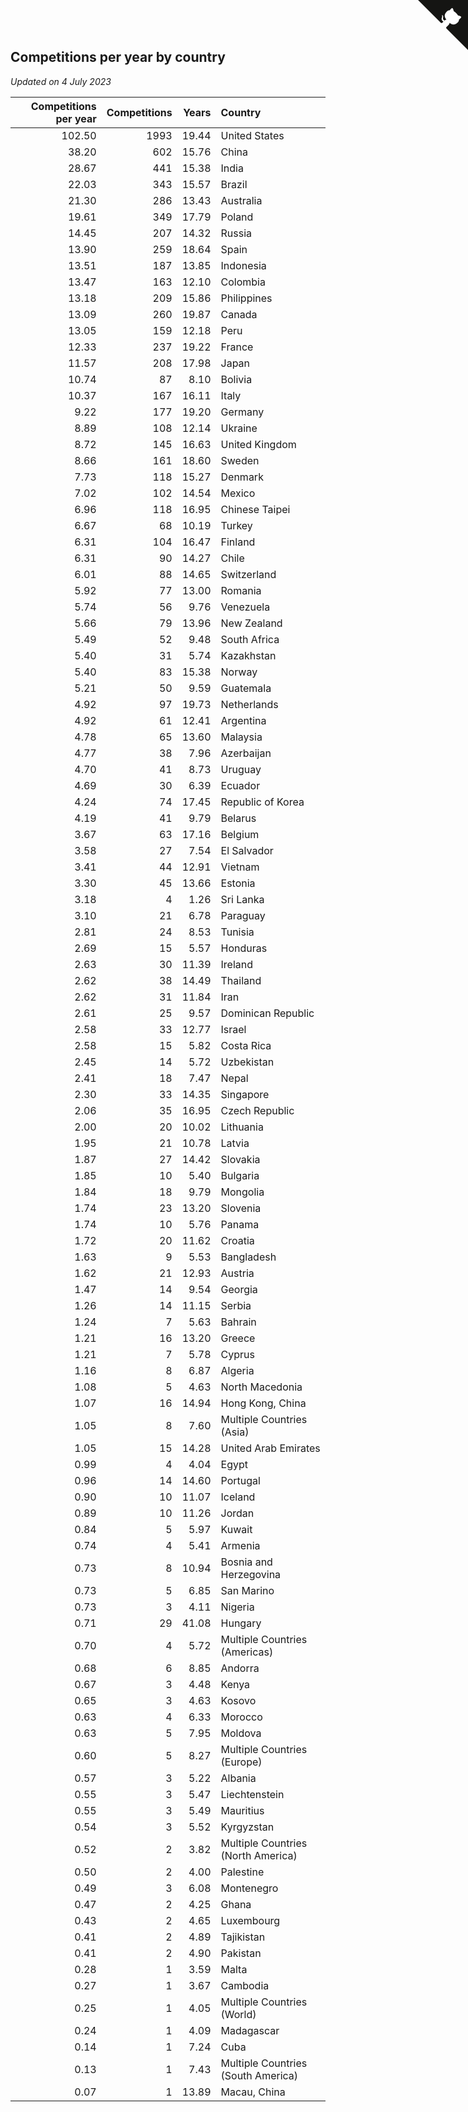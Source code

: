 ## Competitions per year by country

*Updated on  4 July 2023*

| Competitions per year | Competitions | Years | Country |
| ---: | ---: | ---: | :--- |
| 102.50 | 1993 | 19.44 | United States |
| 38.20 | 602 | 15.76 | China |
| 28.67 | 441 | 15.38 | India |
| 22.03 | 343 | 15.57 | Brazil |
| 21.30 | 286 | 13.43 | Australia |
| 19.61 | 349 | 17.79 | Poland |
| 14.45 | 207 | 14.32 | Russia |
| 13.90 | 259 | 18.64 | Spain |
| 13.51 | 187 | 13.85 | Indonesia |
| 13.47 | 163 | 12.10 | Colombia |
| 13.18 | 209 | 15.86 | Philippines |
| 13.09 | 260 | 19.87 | Canada |
| 13.05 | 159 | 12.18 | Peru |
| 12.33 | 237 | 19.22 | France |
| 11.57 | 208 | 17.98 | Japan |
| 10.74 | 87 | 8.10 | Bolivia |
| 10.37 | 167 | 16.11 | Italy |
| 9.22 | 177 | 19.20 | Germany |
| 8.89 | 108 | 12.14 | Ukraine |
| 8.72 | 145 | 16.63 | United Kingdom |
| 8.66 | 161 | 18.60 | Sweden |
| 7.73 | 118 | 15.27 | Denmark |
| 7.02 | 102 | 14.54 | Mexico |
| 6.96 | 118 | 16.95 | Chinese Taipei |
| 6.67 | 68 | 10.19 | Turkey |
| 6.31 | 104 | 16.47 | Finland |
| 6.31 | 90 | 14.27 | Chile |
| 6.01 | 88 | 14.65 | Switzerland |
| 5.92 | 77 | 13.00 | Romania |
| 5.74 | 56 | 9.76 | Venezuela |
| 5.66 | 79 | 13.96 | New Zealand |
| 5.49 | 52 | 9.48 | South Africa |
| 5.40 | 31 | 5.74 | Kazakhstan |
| 5.40 | 83 | 15.38 | Norway |
| 5.21 | 50 | 9.59 | Guatemala |
| 4.92 | 97 | 19.73 | Netherlands |
| 4.92 | 61 | 12.41 | Argentina |
| 4.78 | 65 | 13.60 | Malaysia |
| 4.77 | 38 | 7.96 | Azerbaijan |
| 4.70 | 41 | 8.73 | Uruguay |
| 4.69 | 30 | 6.39 | Ecuador |
| 4.24 | 74 | 17.45 | Republic of Korea |
| 4.19 | 41 | 9.79 | Belarus |
| 3.67 | 63 | 17.16 | Belgium |
| 3.58 | 27 | 7.54 | El Salvador |
| 3.41 | 44 | 12.91 | Vietnam |
| 3.30 | 45 | 13.66 | Estonia |
| 3.18 | 4 | 1.26 | Sri Lanka |
| 3.10 | 21 | 6.78 | Paraguay |
| 2.81 | 24 | 8.53 | Tunisia |
| 2.69 | 15 | 5.57 | Honduras |
| 2.63 | 30 | 11.39 | Ireland |
| 2.62 | 38 | 14.49 | Thailand |
| 2.62 | 31 | 11.84 | Iran |
| 2.61 | 25 | 9.57 | Dominican Republic |
| 2.58 | 33 | 12.77 | Israel |
| 2.58 | 15 | 5.82 | Costa Rica |
| 2.45 | 14 | 5.72 | Uzbekistan |
| 2.41 | 18 | 7.47 | Nepal |
| 2.30 | 33 | 14.35 | Singapore |
| 2.06 | 35 | 16.95 | Czech Republic |
| 2.00 | 20 | 10.02 | Lithuania |
| 1.95 | 21 | 10.78 | Latvia |
| 1.87 | 27 | 14.42 | Slovakia |
| 1.85 | 10 | 5.40 | Bulgaria |
| 1.84 | 18 | 9.79 | Mongolia |
| 1.74 | 23 | 13.20 | Slovenia |
| 1.74 | 10 | 5.76 | Panama |
| 1.72 | 20 | 11.62 | Croatia |
| 1.63 | 9 | 5.53 | Bangladesh |
| 1.62 | 21 | 12.93 | Austria |
| 1.47 | 14 | 9.54 | Georgia |
| 1.26 | 14 | 11.15 | Serbia |
| 1.24 | 7 | 5.63 | Bahrain |
| 1.21 | 16 | 13.20 | Greece |
| 1.21 | 7 | 5.78 | Cyprus |
| 1.16 | 8 | 6.87 | Algeria |
| 1.08 | 5 | 4.63 | North Macedonia |
| 1.07 | 16 | 14.94 | Hong Kong, China |
| 1.05 | 8 | 7.60 | Multiple Countries (Asia) |
| 1.05 | 15 | 14.28 | United Arab Emirates |
| 0.99 | 4 | 4.04 | Egypt |
| 0.96 | 14 | 14.60 | Portugal |
| 0.90 | 10 | 11.07 | Iceland |
| 0.89 | 10 | 11.26 | Jordan |
| 0.84 | 5 | 5.97 | Kuwait |
| 0.74 | 4 | 5.41 | Armenia |
| 0.73 | 8 | 10.94 | Bosnia and Herzegovina |
| 0.73 | 5 | 6.85 | San Marino |
| 0.73 | 3 | 4.11 | Nigeria |
| 0.71 | 29 | 41.08 | Hungary |
| 0.70 | 4 | 5.72 | Multiple Countries (Americas) |
| 0.68 | 6 | 8.85 | Andorra |
| 0.67 | 3 | 4.48 | Kenya |
| 0.65 | 3 | 4.63 | Kosovo |
| 0.63 | 4 | 6.33 | Morocco |
| 0.63 | 5 | 7.95 | Moldova |
| 0.60 | 5 | 8.27 | Multiple Countries (Europe) |
| 0.57 | 3 | 5.22 | Albania |
| 0.55 | 3 | 5.47 | Liechtenstein |
| 0.55 | 3 | 5.49 | Mauritius |
| 0.54 | 3 | 5.52 | Kyrgyzstan |
| 0.52 | 2 | 3.82 | Multiple Countries (North America) |
| 0.50 | 2 | 4.00 | Palestine |
| 0.49 | 3 | 6.08 | Montenegro |
| 0.47 | 2 | 4.25 | Ghana |
| 0.43 | 2 | 4.65 | Luxembourg |
| 0.41 | 2 | 4.89 | Tajikistan |
| 0.41 | 2 | 4.90 | Pakistan |
| 0.28 | 1 | 3.59 | Malta |
| 0.27 | 1 | 3.67 | Cambodia |
| 0.25 | 1 | 4.05 | Multiple Countries (World) |
| 0.24 | 1 | 4.09 | Madagascar |
| 0.14 | 1 | 7.24 | Cuba |
| 0.13 | 1 | 7.43 | Multiple Countries (South America) |
| 0.07 | 1 | 13.89 | Macau, China |


<a href="https://github.com/jonatanklosko/wca_statistics" class="github-corner" aria-label="View source on Github"><svg width="80" height="80" viewBox="0 0 250 250" style="fill:#151513; color:#fff; position: absolute; top: 0; border: 0; right: 0;" aria-hidden="true"><path d="M0,0 L115,115 L130,115 L142,142 L250,250 L250,0 Z"></path><path d="M128.3,109.0 C113.8,99.7 119.0,89.6 119.0,89.6 C122.0,82.7 120.5,78.6 120.5,78.6 C119.2,72.0 123.4,76.3 123.4,76.3 C127.3,80.9 125.5,87.3 125.5,87.3 C122.9,97.6 130.6,101.9 134.4,103.2" fill="currentColor" style="transform-origin: 130px 106px;" class="octo-arm"></path><path d="M115.0,115.0 C114.9,115.1 118.7,116.5 119.8,115.4 L133.7,101.6 C136.9,99.2 139.9,98.4 142.2,98.6 C133.8,88.0 127.5,74.4 143.8,58.0 C148.5,53.4 154.0,51.2 159.7,51.0 C160.3,49.4 163.2,43.6 171.4,40.1 C171.4,40.1 176.1,42.5 178.8,56.2 C183.1,58.6 187.2,61.8 190.9,65.4 C194.5,69.0 197.7,73.2 200.1,77.6 C213.8,80.2 216.3,84.9 216.3,84.9 C212.7,93.1 206.9,96.0 205.4,96.6 C205.1,102.4 203.0,107.8 198.3,112.5 C181.9,128.9 168.3,122.5 157.7,114.1 C157.9,116.9 156.7,120.9 152.7,124.9 L141.0,136.5 C139.8,137.7 141.6,141.9 141.8,141.8 Z" fill="currentColor" class="octo-body"></path></svg></a><style>.github-corner:hover .octo-arm{animation:octocat-wave 560ms ease-in-out}@keyframes octocat-wave{0%,100%{transform:rotate(0)}20%,60%{transform:rotate(-25deg)}40%,80%{transform:rotate(10deg)}}@media (max-width:500px){.github-corner:hover .octo-arm{animation:none}.github-corner .octo-arm{animation:octocat-wave 560ms ease-in-out}}</style>
